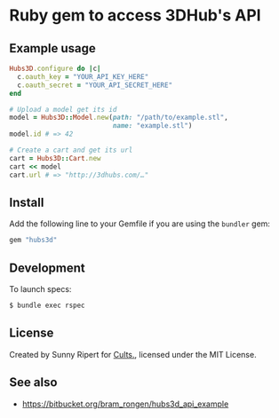 Ruby gem to access 3DHub's API
==============================

Example usage
-------------

```rb
Hubs3D.configure do |c|
  c.oauth_key = "YOUR_API_KEY_HERE"
  c.oauth_secret = "YOUR_API_SECRET_HERE"
end

# Upload a model get its id
model = Hubs3D::Model.new(path: "/path/to/example.stl",
                          name: "example.stl")
model.id # => 42

# Create a cart and get its url
cart = Hubs3D::Cart.new
cart << model
cart.url # => "http://3dhubs.com/…"
```

Install
-------

Add the following line to your Gemfile if you are using the `bundler` gem:

```rb
gem "hubs3d"
```


Development
-----------

To launch specs:

```sh
$ bundle exec rspec
```


License
-------

Created by Sunny Ripert for [Cults.](https://cults3d.com),
licensed under the MIT License.


See also
--------

- https://bitbucket.org/bram_rongen/hubs3d_api_example
